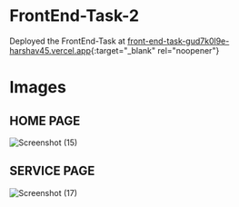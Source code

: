# FrontEnd-Task-2
Deployed the FrontEnd-Task at 
[front-end-task-gud7k0l9e-harshav45.vercel.app](front-end-task-gud7k0l9e-harshav45.vercel.app){:target="_blank" rel="noopener"}
# Images
## HOME PAGE
![Screenshot (15)](https://user-images.githubusercontent.com/72965089/158128172-6d18dad2-e3c0-48f9-80f9-682cbdaf36ff.png)

## SERVICE PAGE
![Screenshot (17)](https://user-images.githubusercontent.com/72965089/158128316-e81714a7-9da1-49d6-b593-a43405181583.png)

